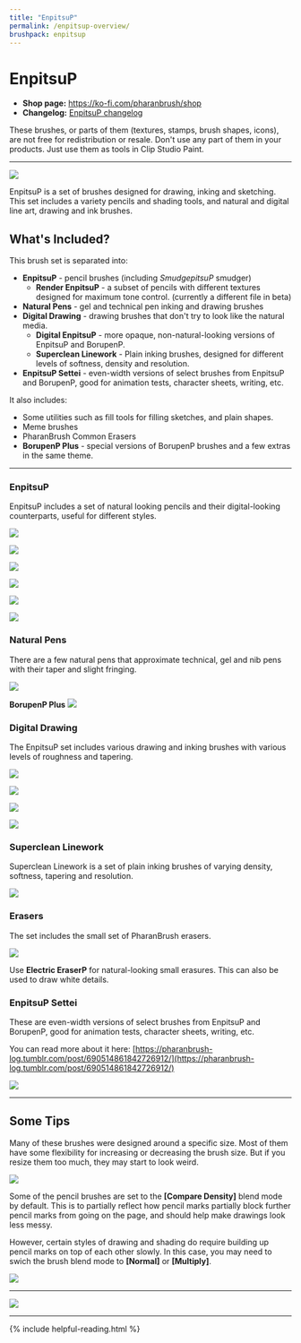```yaml
---
title: "EnpitsuP"
permalink: /enpitsup-overview/
brushpack: enpitsup
---
```


# EnpitsuP

- **Shop page:** https://ko-fi.com/pharanbrush/shop
- **Changelog:** [EnpitsuP changelog](../enpitsup-changelog)  

These brushes, or parts of them (textures, stamps, brush shapes, icons), are not free for redistribution or resale.
Don't use any part of them in your products. Just use them as tools in Clip Studio Paint.

---

![](img/enpitsup/enpitsup-cover-mini.png)

EnpitsuP is a set of brushes designed for drawing, inking and sketching. This set includes a variety pencils and shading tools, and natural and digital line art, drawing and ink brushes.

## What's Included?

This brush set is separated into:
- **EnpitsuP** - pencil brushes (including *SmudgepitsuP* smudger)
    - **Render EnpitsuP** - a subset of pencils with different textures designed for maximum tone control. (currently a different file in beta)
- **Natural Pens** - gel and technical pen inking and drawing brushes
- **Digital Drawing** - drawing brushes that don't try to look like the natural media.
    - **Digital EnpitsuP** - more opaque, non-natural-looking versions of EnpitsuP and BorupenP.
    - **Superclean Linework** - Plain inking brushes, designed for different levels of softness, density and resolution.
- **EnpitsuP Settei** - even-width versions of select brushes from EnpitsuP and BorupenP, good for animation tests, character sheets, writing, etc.

It also includes:
- Some utilities such as fill tools for filling sketches, and plain shapes.
- Meme brushes
- PharanBrush Common Erasers
- **BorupenP Plus** - special versions of BorupenP brushes and a few extras in the same theme.

---

### EnpitsuP

EnpitsuP includes a set of natural looking pencils and their digital-looking counterparts, useful for different styles.

![](img/enpitsup/enpitsup-quackwell-bar.gif)

![](img/enpitsup/enpitsup-list-pencils-version-3-2.jpg)

![](img/enpitsup/enpitsup-quackwell.jpg)

![](img/enpitsup/enpitsup-renderenpitsu-beta.png)

![](img/enpitsup/enpitsup-iroenpitsu-2021.gif)

![](img/enpitsup/enpitsup-stumpitsup.jpg)


### Natural Pens

There are a few natural pens that approximate technical, gel and nib pens with their taper and slight fringing.

![](img/enpitsup/enpitsup-naturalpens.jpg)

**BorupenP Plus**
![](img/enpitsup/enpitsup-borupenp-bichael.png)


### Digital Drawing

The EnpitsuP set includes various drawing and inking brushes with various levels of roughness and tapering.

![](img/enpitsup/enpitsup-inkers-bar.gif)

![](img/enpitsup/enpitsup-digital-drawing.jpg)

![](img/enpitsup/enpitsup-digital-digistudy-2022.jpg)

![](img/enpitsup/enpitsup-tail-tzu-smooth-pen.png)


### Superclean Linework

Superclean Linework is a set of plain inking brushes of varying density, softness, tapering and resolution.

![](img/enpitsup/enpitsup-superclean.jpg)

### Erasers

The set includes the small set of PharanBrush erasers.

![](img/enpitsup/enpitsup-electriceraser.jpg)

Use **Electric EraserP** for natural-looking small erasures. This can also be used to draw white details.

### EnpitsuP Settei

These are even-width versions of select brushes from EnpitsuP and BorupenP, good for animation tests, character sheets, writing, etc.

You can read more about it here: [https://pharanbrush-log.tumblr.com/post/690514861842726912/](https://pharanbrush-log.tumblr.com/post/690514861842726912/)

![](img/enpitsup/enpitsup-settei-cover.jpg)


---

## Some Tips

Many of these brushes were designed around a specific size. Most of them have some flexibility for increasing or decreasing the brush size. But if you resize them too much, they may start to look weird.

![](img/enpitsup/enpitsup-resize-tolerance.jpg)


Some of the pencil brushes are set to the **[Compare Density]** blend mode by default. This is to partially reflect how pencil marks partially block further pencil marks from going on the page, and should help make drawings look less messy.

However, certain styles of drawing and shading do require building up pencil marks on top of each other slowly. In this case, you may need to swich the brush blend mode to **[Normal]** or **[Multiply]**. 

![](img/enpitsup/enpitsup-comparedensity.jpg)


---

![](img/enpitsup/enpitsup-montage-01.gif)

---

{% include helpful-reading.html %}